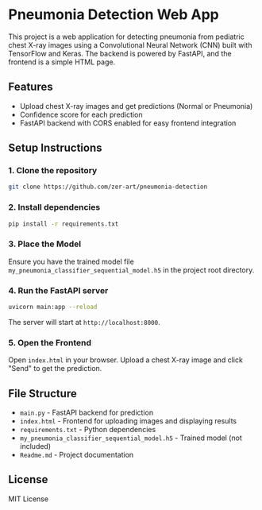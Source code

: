 # Pneumonia Detection Web App

This project is a web application for detecting pneumonia from pediatric chest X-ray images using a Convolutional Neural Network (CNN) built with TensorFlow and Keras. The backend is powered by FastAPI, and the frontend is a simple HTML page.

## Features

- Upload chest X-ray images and get predictions (Normal or Pneumonia)
- Confidence score for each prediction
- FastAPI backend with CORS enabled for easy frontend integration

## Setup Instructions

### 1. Clone the repository

```sh
git clone https://github.com/zer-art/pneumonia-detection

```

### 2. Install dependencies

```sh
pip install -r requirements.txt
```

### 3. Place the Model

Ensure you have the trained model file `my_pneumonia_classifier_sequential_model.h5` in the project root directory.

### 4. Run the FastAPI server

```sh
uvicorn main:app --reload
```

The server will start at `http://localhost:8000`.

### 5. Open the Frontend

Open `index.html` in your browser. Upload a chest X-ray image and click "Send" to get the prediction.

## File Structure

- `main.py` - FastAPI backend for prediction
- `index.html` - Frontend for uploading images and displaying results
- `requirements.txt` - Python dependencies
- `my_pneumonia_classifier_sequential_model.h5` - Trained model (not included)
- `Readme.md` - Project documentation


## License

MIT License
